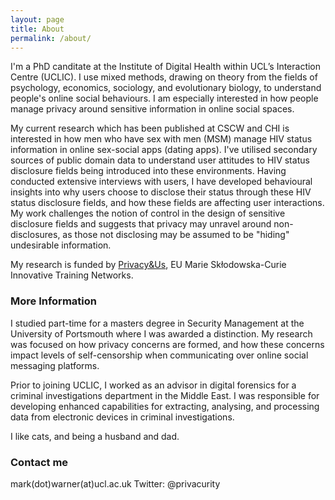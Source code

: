 ```yaml
---
layout: page
title: About
permalink: /about/
---
```


I'm a PhD canditate at the Institute of Digital Health within UCL’s Interaction Centre (UCLIC). I use mixed methods, drawing on theory from the fields of psychology, economics, sociology, and evolutionary biology, to understand people's online social behaviours. I am especially interested in how people manage privacy around sensitive information in online social spaces.

My current research which has been published at CSCW and CHI is interested in how men who have sex with men (MSM) manage HIV status information in online sex-social apps (dating apps). I've utilised secondary sources of public domain data to understand user attitudes to HIV status disclosure fields being introduced into these environments. Having conducted extensive interviews with users, I have developed behavioural insights into why users choose to disclose their status through these HIV status disclosure fields, and how these fields are affecting user interactions. My work challenges the notion of control in the design of sensitive disclosure fields and suggests that privacy may unravel around non-disclosures, as those not disclosing may be assumed to be "hiding" undesirable information.

My research is funded by <a href="https://privacyus.eu">Privacy&Us</a>, EU Marie Skłodowska-Curie Innovative Training Networks.

### More Information

I studied part-time for a masters degree in Security Management at the University of Portsmouth where I was awarded a distinction. My research was focused on how privacy concerns are formed, and how these concerns impact levels of self-censorship when communicating over online social messaging platforms.

Prior to joining UCLIC, I worked as an advisor in digital forensics for a criminal investigations department in the Middle East. I was responsible for developing enhanced capabilities for extracting, analysing, and processing data from electronic devices in criminal investigations.

I like cats, and being a husband and dad. 

### Contact me

mark(dot)warner(at)ucl.ac.uk
Twitter: @privacurity